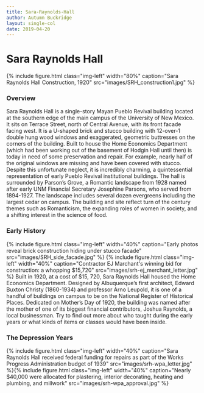 ```yaml
---
title: Sara-Raynolds-Hall
author: Autumn Buckridge
layout: single-col
date: 2019-04-20
---
```



# Sara Raynolds Hall

{% include figure.html class="img-left" width="80%" caption="Sara Raynolds Hall Construction, 1920" src="images/SRH_construction1.jpg" %}

### Overview
Sara Raynolds Hall is a single-story Mayan Pueblo Revival building located at the southern edge of the main campus of the University of New Mexico. It sits on Terrace Street, north of Central Avenue, with its front facade facing west. It is a U-shaped brick and stucco building with 12-over-1 double hung wood windows and exaggerated, geometric buttresses on the corners of the building. Built to house the Home Economics Department (which had been working out of the basement of Hodgin Hall until then) is today in need of some preservation and repair. For example, nearly half of the original windows are missing and have been covered with stucco. Despite this unfortunate neglect, it is incredibly charming, a quintessential representation of early Pueblo Revival institutional buildings. The hall is surrounded by Parson’s Grove, a Romantic landscape from 1928 named after early UNM Financial Secretary Josephine Parsons, who served from 1894-1927.  The landscape includes several dozen evergreens including the largest cedar on campus. The building and site reflect turn of the century themes such as Romanticism, the expanding roles of women in society, and a shifting interest in the science of food. 

### Early History

{% include figure.html class="img-left" width="40%" caption="Early photos reveal brick construction hiding under stucco facade" src="images/SRH_side_facade.jpg" %}
{% include figure.html class="img-left" width="40%" caption="Contractor EJ Marchant's winning bid for construction: a whopping $15,720" src="images/srh-ej_merchant_letter.jpg" %}
Built in 1920, at a cost of $15, 720, Sara Raynolds Hall housed the Home Economics Department. Designed by Albuquerque’s first architect, Edward Buxton Christy (1860-1934) and professor Arno Leupold, it is one of a handful of buildings on campus to be on the National Register of Historical Places. Dedicated on Mother’s Day of 1920, the building was named after the mother of one of its biggest financial contributors, Joshua Raynolds, a local businessman. Try to find out more about who taught during the early years or what kinds of items or classes would have been inside. 

### The Depression Years

{% include figure.html class="img-left" width="40%" caption="Sara Raynolds Hall received federal funding for repairs as part of the Works Progress Administration budget of 1939" src="images/srh-wpa_letter.jpg" %}{% include figure.html class="img-left" width="40%" caption="Nearly $40,000 were allocated for plastering, interior decorating, heating and plumbing, and millwork" src="images/srh-wpa_approval.jpg" %}
